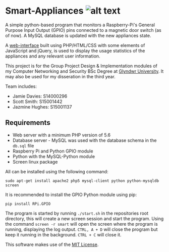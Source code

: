 # Smart-Appliances ![alt text](https://api.travis-ci.org/ScottSmudger/Smart-Appliances.svg?branch=master "Travis CI Build")
A simple python-based program that monitors a Raspberry-Pi's General Purpose Input Output (GPIO) pins connected to a magnetic door switch (as of now). A MySQL database is updated with the new appliances state.

A [web-interface](http://uni.scottsmudger.website) built using PHP/HTML/CSS with some elements of JavaScript and jQuery, is used to display the usage statistics of the appliances and any relevant user information.

This project is for the Group Project Design & Implementation modules of my Computer Networking and Security BSc Degree at [Glyndwr University](https://www.glyndwr.ac.uk/). It may also be used for my disseration in the third year.

Team includes: 
- Jamie Davies: S14000296
- Scott Smith: S15001442
- Jazmine Hughes: S15001137

## Requirements
- Web server with a minimum PHP version of 5.6
- Database server - MySQL was used with the database schema in the `db.sql` file
- Raspberry Pi and Python GPIO module
- Python with the MySQL-Python module
- Screen linux package

All can be installed using the following command:

    sudo apt-get install apache2 php5 mysql-client python python-mysqldb screen

It is recommended to install the GPIO Python module using pip:

    pip install RPi.GPIO

The program is started by running `./start.sh` in the repositories root directory, this will create a new screen session and start the program. Using the command `screen -r smart` will open the screen where the program is running, displaying the log output. `CTRL, A + D` will close the program but keep it running in the background. `CTRL + C` will close it.

This software makes use of the [MIT License](https://github.com/ScottSmudger/GPIO-Door/blob/master/LICENSE).
